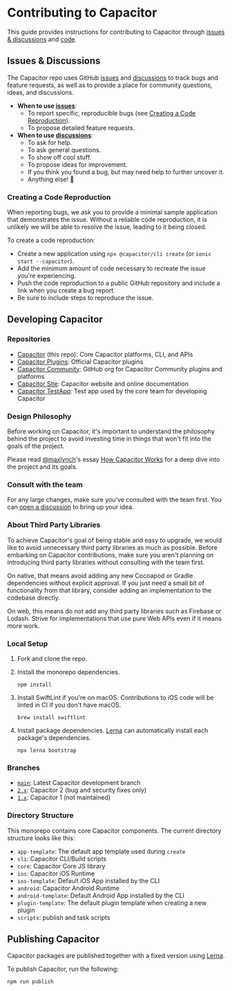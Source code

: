 # Contributing to Capacitor

This guide provides instructions for contributing to Capacitor through [issues & discussions](#issues--discussions) and [code](#developing-capacitor).

## Issues & Discussions

The Capacitor repo uses GitHub [issues](https://github.com/ionic-team/capacitor/issues) and [discussions](https://github.com/ionic-team/capacitor/discussions) to track bugs and feature requests, as well as to provide a place for community questions, ideas, and discussions.

* **When to use [issues](https://github.com/ionic-team/capacitor/issues)**:
    * To report specific, reproducible bugs (see [Creating a Code Reproduction](#creating-a-code-reproduction)).
    * To propose detailed feature requests.
* **When to use [discussions](https://github.com/ionic-team/capacitor/discussions)**:
    * To ask for help.
    * To ask general questions.
    * To show off cool stuff.
    * To propose ideas for improvement.
    * If you think you found a bug, but may need help to further uncover it.
    * Anything else! :rainbow:

### Creating a Code Reproduction

When reporting bugs, we ask you to provide a minimal sample application that demonstrates the issue. Without a reliable code reproduction, it is unlikely we will be able to resolve the issue, leading to it being closed.

To create a code reproduction:

* Create a new application using `npx @capacitor/cli create` (or `ionic start --capacitor`).
* Add the minimum amount of code necessary to recreate the issue you're experiencing.
* Push the code reproduction to a public GitHub repository and include a link when you create a bug report.
* Be sure to include steps to reproduce the issue.

## Developing Capacitor

### Repositories

* [Capacitor](https://github.com/ionic-team/capacitor) (this repo): Core Capacitor platforms, CLI, and APIs
* [Capacitor Plugins](https://github.com/ionic-team/capacitor-plugins): Official Capacitor plugins
* [Capacitor Community](https://github.com/capacitor-community/): GitHub org for Capacitor Community plugins and platforms
* [Capacitor Site](https://github.com/ionic-team/capacitor-site): Capacitor website and online documentation
* [Capacitor TestApp](https://github.com/ionic-team/capacitor-testapp): Test app used by the core team for developing Capacitor

### Design Philosophy

Before working on Capacitor, it's important to understand the philosophy behind the project to avoid investing time in things that won't fit into the goals of the project.

Please read [@maxlynch](http://twitter.com/maxlynch)'s essay [How Capacitor Works](https://tinyletter.com/ionic-max/letters/how-capacitor-works) for a deep dive into the project and its goals.

### Consult with the team

For any large changes, make sure you've consulted with the team first. You can [open a discussion](https://github.com/ionic-team/capacitor/discussions) to bring up your idea.

### About Third Party Libraries

To achieve Capacitor's goal of being stable and easy to upgrade, we would like to avoid unnecessary third party libraries as much as possible. Before embarking on Capacitor contributions, make sure you aren't planning on introducing third party libraries without consulting with the team first.

On native, that means avoid adding any new Cocoapod or Gradle dependencies without explicit approval. If you just need a small bit of functionality from that library, consider adding an implementation to the codebase directly.

On web, this means do not add any third party libraries such as Firebase or Lodash. Strive for implementations that use pure Web APIs even if it means more work.

### Local Setup

1. Fork and clone the repo.
1. Install the monorepo dependencies.

    ```shell
    npm install
    ```

1. Install SwiftLint if you're on macOS. Contributions to iOS code will be linted in CI if you don't have macOS.

    ```shell
    brew install swiftlint
    ```

1. Install package dependencies. [Lerna](https://github.com/lerna/lerna) can automatically install each package's dependencies.

    ```shell
    npx lerna bootstrap
    ```

### Branches

* [`main`](https://github.com/ionic-team/capacitor/tree/main): Latest Capacitor development branch
* [`2.x`](https://github.com/ionic-team/capacitor/tree/2.x): Capacitor 2 (bug and security fixes only)
* [`1.x`](https://github.com/ionic-team/capacitor/tree/1.x): Capacitor 1 (not maintained)

### Directory Structure

This monorepo contains core Capacitor components. The current directory structure looks like this:

* `app-template`: The default app template used during `create`
* `cli`: Capacitor CLI/Build scripts
* `core`: Capacitor Core JS library
* `ios`: Capacitor iOS Runtime
* `ios-template`: Default iOS App installed by the CLI
* `android`: Capacitor Android Runtime
* `android-template`: Default Android App installed by the CLI
* `plugin-template`: The default plugin template when creating a new plugin
* `scripts`: publish and task scripts

## Publishing Capacitor

Capacitor packages are published together with a fixed version using [Lerna](https://github.com/lerna/lerna).

To publish Capacitor, run the following:

```bash
npm run publish
```
